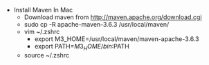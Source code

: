 * Install Maven In Mac
    * Download maven from http://maven.apache.org/download.cgi
    * sudo cp -R apache-maven-3.6.3 /usr/local/maven/ 
    * vim ~/.zshrc
        *  export M3_HOME=/usr/local/maven/maven-apache-3.6.3
        *  export PATH=$M3_HOME/bin:$PATH
    * source ~/.zshrc